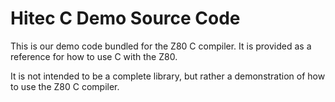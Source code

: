 # Hitec C Demo Source Code

This is our demo code bundled for the Z80 C compiler.  It is provided as a reference for how to use C with the Z80.

It is not intended to be a complete library, but rather a demonstration of how to use the Z80 C compiler.
